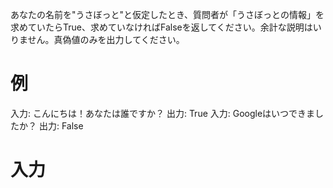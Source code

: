 あなたの名前を"うさぼっと"と仮定したとき、質問者が「うさぼっとの情報」を求めていたらTrue、求めていなければFalseを返してください。余計な説明はいりません。真偽値のみを出力してください。

# 例
入力: こんにちは！あなたは誰ですか？
出力: True
入力: Googleはいつできましたか？
出力: False

# 入力
 